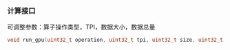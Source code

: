 ### 计算接口

可调整参数：算子操作类型，TPI，数据大小，数据总量
```c++
void run_gpu(uint32_t operation, uint32_t tpi, uint32_t size, uint32_t *input_0, uint32_t *input_1, uint32_t *input_2, void *output_data, uint32_t count);
```
